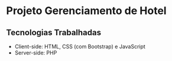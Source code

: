 # Projeto Gerenciamento de Hotel

## Tecnologias Trabalhadas
- Client-side: HTML, CSS (com Bootstrap) e JavaScript
- Server-side: PHP